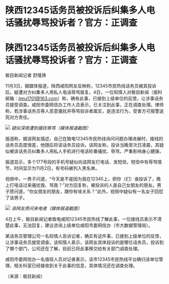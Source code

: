 # 陕西12345话务员被投诉后纠集多人电话骚扰辱骂投诉者？官方：正调查

# 陕西12345话务员被投诉后纠集多人电话骚扰辱骂投诉者？官方：正调查

极目新闻记者 舒隆焕

11月3日，据媒体报道，陕西咸阳网友反映称，12345市民热线话务员被其投诉后，疑遭对方纠集多人用私人电话辱骂报复。4日，一位知情人对极目新闻（报料邮箱：jimu1701@163.com）称，确有此事，已接到上级单位的反馈，让涉事话务员接受调查。咸阳市委网信办工作人员表示，已关注到此事，正在调查处理。律师称，若涉事话务员等人恶意骚扰并辱骂投诉者属实，是违法行为，受害方可报警追究对方责任。

![](https://inews.gtimg.com/om_bt/Oi3RlAQK6hVt6TJB8juxfDo39ciDhVbWprBAtyDa-O2DkAA/1000)
_疑似深夜遭到骚扰辱骂（媒体报道截图）_

报道称，据该网友描述，自己在致电12345市民热线询问问题办理进展时，接线的话务员态度很差，他随后将该话务员投诉。该网友称，投诉当晚至次日凌晨，其疑似被该话务员纠集多人用私人手机进行电话轮番骚扰、辱骂，严重影响身心健康。

报道显示，多个177号段的手机号疑似向该网友打电话、发短信，短信中有辱骂情节，时间显示为11月2日，有号码被列入黑名单。

视频中，一男子问道，“今天是不是因为我在12345上，把你（们）谁投诉了，晚上打电话过来骚扰我、骂我？”对方回复称，被投诉的人是自己女朋友的朋友。男子质问道，“你女朋友的朋友，跟你有啥关系？”此外，视频中疑似有一名女子回怼了该男子。

![](https://inews.gtimg.com/om_bt/OW8F2AZiiWEXY_EH8OWj9m4wIbp4R1bMOohu6bkW4Li88AA/1000)
_该网友质问来电者（媒体报道截图）_

4日上午，极目新闻记者致电咸阳12345市民热线了解此事，一位接线员表示不清楚此事，无法回复，建议咨询上级单位咸阳市委网信办（市大数据管理局）。

某话务员管理公司一名知情人告诉记者，确实有这件事，已接到上级单位的反馈，让涉事话务员接受调查。该知情人表示，该网友具体投诉的是哪位话务员，投诉到了哪个部门，公司还在了解，目前已将此事移交给有关部门调查处理。

咸阳市委网信办一名值班人员对记者表示，该市12345市民热线平台确归该单位管理，相关科室已经接收到关于此事的信息，具体情况还在调查处理。

（来源：极目新闻）

